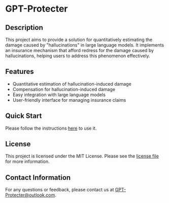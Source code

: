 # GPT-Protecter 
  
## Description  
  
This project aims to provide a solution for quantitatively estimating the damage caused by "hallucinations" in large language models. It implements an insurance mechanism that afford redress for the damage caused by hallucinations, helping users to address this phenomenon effectively.  
  
## Features  
  
* Quantitative estimation of hallucination-induced damage  
* Compensation for hallucination-induced damage  
* Easy integration with large language models  
* User-friendly interface for managing insurance claims  
  
## Quick Start  
  
Please follow the instructions [here]([https://example.com/installation](https://apifox.com/apidoc/shared-70320c4e-516d-4e36-9e72-a9f0d0b1cbd3)) to use it.  
  
## License  
  
This project is licensed under the MIT License. Please see the [license file](https://example.com/license) for more information.  
  
## Contact Information  
  
For any questions or feedback, please contact us at [GPT-Protecter@outlook.com](mailto:GPT-Protecter@outlook.com).
